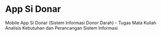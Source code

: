 # App Si Donar
Mobile App Si Donar (Sistem Informasi Donor Darah) -  Tugas Mata Kuliah Analisis Kebutuhan dan Perancangan Sistem Informasi
